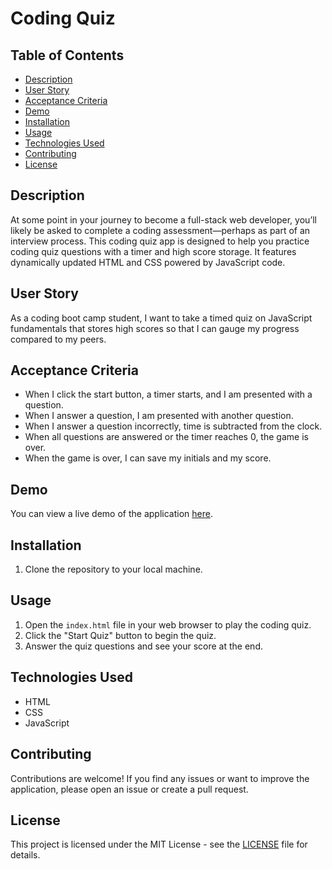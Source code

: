 # Coding Quiz

## Table of Contents
- [Description](#description)
- [User Story](#user-story)
- [Acceptance Criteria](#acceptance-criteria)
- [Demo](#demo)
- [Installation](#installation)
- [Usage](#usage)
- [Technologies Used](#technologies-used)
- [Contributing](#contributing)
- [License](#license)

## Description
At some point in your journey to become a full-stack web developer, you’ll likely be asked to complete a coding assessment—perhaps as part of an interview process. This coding quiz app is designed to help you practice coding quiz questions with a timer and high score storage. It features dynamically updated HTML and CSS powered by JavaScript code.

## User Story
As a coding boot camp student, I want to take a timed quiz on JavaScript fundamentals that stores high scores so that I can gauge my progress compared to my peers.

## Acceptance Criteria
- When I click the start button, a timer starts, and I am presented with a question.
- When I answer a question, I am presented with another question.
- When I answer a question incorrectly, time is subtracted from the clock.
- When all questions are answered or the timer reaches 0, the game is over.
- When the game is over, I can save my initials and my score.

## Demo
You can view a live demo of the application [here]([link-to-your-live-demo](https://jmckenna01.github.io/Coding-Quiz-App/)).

## Installation
1. Clone the repository to your local machine.


## Usage
1. Open the `index.html` file in your web browser to play the coding quiz.
2. Click the "Start Quiz" button to begin the quiz.
3. Answer the quiz questions and see your score at the end.

## Technologies Used
- HTML
- CSS
- JavaScript

## Contributing
Contributions are welcome! If you find any issues or want to improve the application, please open an issue or create a pull request.

## License
This project is licensed under the MIT License - see the [LICENSE](LICENSE) file for details.

